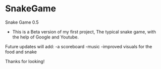 # SnakeGame
Snake Game 0.5 

- This is a Beta version of my first project, The typical snake game, with the help of Google and Youtube.

Future updates will add: 
-a scoreboard
-music
-improved visuals for the food and snake

Thanks for looking!
